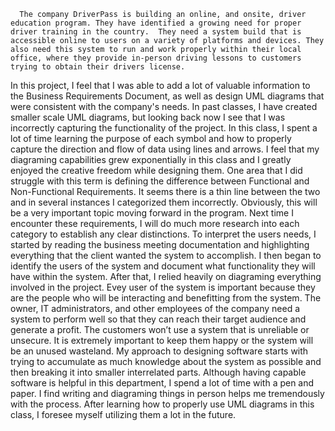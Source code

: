 	  The company DriverPass is building an online, and onsite, driver education program. They have identified a growing need for proper driver training in the country.  They need a system build that is accessible online to users on a variety of platforms and devices. They also need this system to run and work properly within their local office, where they provide in-person driving lessons to customers trying to obtain their drivers license.
  In this project, I feel that I was able to add a lot of valuable information to the Business Requirements Document, as well as design UML diagrams that were consistent with the company's needs. In past classes, I have created smaller scale UML diagrams, but looking back now I see that I was incorrectly capturing the functionality of the project. In this class, I spent a lot of time learning the purpose of each symbol and how to properly capture the direction and flow of data using lines and arrows. I feel that my diagraming capabilities grew exponentially in this class and I greatly enjoyed the creative freedom while designing them.
	One area that I did struggle with this term is defining the difference between Functional and Non-Functional Requirements. It seems there is a thin line between the two and in several instances I categorized them incorrectly. Obviously, this will be a very important topic moving forward in the program. Next time I encounter these requirements, I will do much more research into each category to establish any clear distinctions.
  To interpret the users needs, I started by reading the business meeting documentation and highlighting everything that the client wanted the system to accomplish. I then began to identify the users of the system and document what functionality they will have within the system. After that, I relied heavily on diagraming everything involved in the project. Evey user of the system is important because they are the people who will be interacting and benefitting from the system. The owner, IT administrators, and other employees of the company need a system to perform well so that they can reach their target audience and generate a profit. The customers won’t use a system that is unreliable or unsecure. It is extremely important to keep them happy or the system will be an unused wasteland.
  My approach to designing software starts with trying to accumulate as much knowledge about the system as possible and then breaking it into smaller interrelated parts. Although having capable software is helpful in this department, I spend a lot of time with a pen and paper. I find writing and diagraming things in person helps me tremendously with the process. After learning how to properly use UML diagrams in this class, I foresee myself utilizing them a lot in the future.
